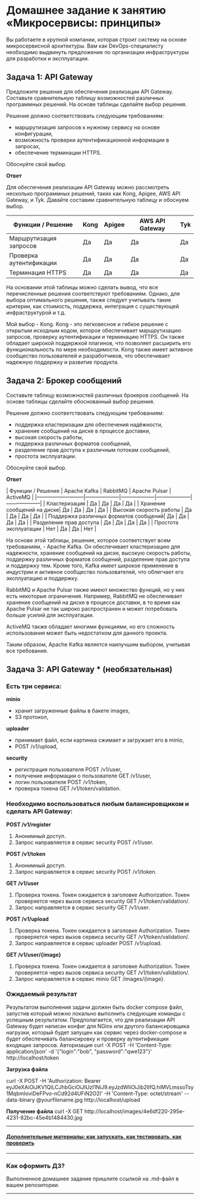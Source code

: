 
# Домашнее задание к занятию «Микросервисы: принципы»

Вы работаете в крупной компании, которая строит систему на основе микросервисной архитектуры.
Вам как DevOps-специалисту необходимо выдвинуть предложение по организации инфраструктуры для разработки и эксплуатации.

## Задача 1: API Gateway 

Предложите решение для обеспечения реализации API Gateway. Составьте сравнительную таблицу возможностей различных программных решений. На основе таблицы сделайте выбор решения.

Решение должно соответствовать следующим требованиям:
- маршрутизация запросов к нужному сервису на основе конфигурации,
- возможность проверки аутентификационной информации в запросах,
- обеспечение терминации HTTPS.

Обоснуйте свой выбор.

**Ответ**

Для обеспечения реализации API Gateway можно рассмотреть несколько программных решений, таких как Kong, Apigee, AWS API Gateway, и Tyk. Давайте составим сравнительную таблицу и обоснуем выбор.

| Функции / Решение     | Kong              | Apigee            | AWS API Gateway   | Tyk               |
| --------------------- | ----------------- | -------- | -------- | --------- |
| Маршрутизация запросов| Да                | Да                | Да                | Да                |
| Проверка аутентификации| Да                | Да                | Да                | Да                |
| Терминация HTTPS      | Да                | Да                | Да                | Да                |

На основании этой таблицы можно сделать вывод, что все перечисленные решения соответствуют требованиям. Однако, для выбора оптимального решения, также следует учитывать такие критерии, как стоимость, поддержка, интеграция с существующей инфраструктурой и т.д.

Мой выбор - Kong. Kong - это легковесное и гибкое решение с открытым исходным кодом, которое обеспечивает маршрутизацию запросов, проверку аутентификации и терминацию HTTPS. Он также обладает широкой поддержкой плагинов, что позволяет расширить его функциональность по мере необходимости. Kong также имеет активное сообщество пользователей и разработчиков, что обеспечивает надежную поддержку и развитие продукта.

## Задача 2: Брокер сообщений

Составьте таблицу возможностей различных брокеров сообщений. На основе таблицы сделайте обоснованный выбор решения.

Решение должно соответствовать следующим требованиям:
- поддержка кластеризации для обеспечения надёжности,
- хранение сообщений на диске в процессе доставки,
- высокая скорость работы,
- поддержка различных форматов сообщений,
- разделение прав доступа к различным потокам сообщений,
- простота эксплуатации.

Обоснуйте свой выбор.

**Ответ**

| Функции / Решение       | Apache Kafka       | RabbitMQ           | Apache Pulsar      | ActiveMQ           |
|—————————|——————–|——————–|——————–|——————–|
| Кластеризация             | Да                 | Да                 | Да                 | Да                 |
| Хранение сообщений на диске| Да                 | Да                 | Да                 | Да                 |
| Высокая скорость работы    | Да                 | Да                 | Да                 | Да                 |
| Поддержка различных форматов сообщений| Да         | Да                 | Да                 | Да                 |
| Разделение прав доступа    | Да                 | Да                 | Да                 | Да                 |
| Простота эксплуатации      | Нет                | Да                 | Да                 | Нет                |

На основе этой таблицы, решение, которое соответствует всем требованиям, - Apache Kafka. Он обеспечивает кластеризацию для надежности, хранение сообщений на диске, высокую скорость работы, поддержку различных форматов сообщений, разделение прав доступа и поддержку тем. Кроме того, Kafka имеет широкое применение в индустрии и активное сообщество пользователей, что облегчает его эксплуатацию и поддержку.

RabbitMQ и Apache Pulsar также имеют множество функций, но у них есть некоторые ограничения. Например, RabbitMQ не обеспечивает хранение сообщений на диске в процессе доставки, в то время как Apache Pulsar не так широко распространен и может потребовать больше усилий для эксплуатации.

ActiveMQ также обладает многими функциями, но его сложность использования может быть недостатком для данного проекта.

Таким образом, Apache Kafka является наилучшим выбором, учитывая все требования.

## Задача 3: API Gateway * (необязательная)

### Есть три сервиса:

**minio**
- хранит загруженные файлы в бакете images,
- S3 протокол,

**uploader**
- принимает файл, если картинка сжимает и загружает его в minio,
- POST /v1/upload,

**security**
- регистрация пользователя POST /v1/user,
- получение информации о пользователе GET /v1/user,
- логин пользователя POST /v1/token,
- проверка токена GET /v1/token/validation.

### Необходимо воспользоваться любым балансировщиком и сделать API Gateway:

**POST /v1/register**
1. Анонимный доступ.
2. Запрос направляется в сервис security POST /v1/user.

**POST /v1/token**
1. Анонимный доступ.
2. Запрос направляется в сервис security POST /v1/token.

**GET /v1/user**
1. Проверка токена. Токен ожидается в заголовке Authorization. Токен проверяется через вызов сервиса security GET /v1/token/validation/.
2. Запрос направляется в сервис security GET /v1/user.

**POST /v1/upload**
1. Проверка токена. Токен ожидается в заголовке Authorization. Токен проверяется через вызов сервиса security GET /v1/token/validation/.
2. Запрос направляется в сервис uploader POST /v1/upload.

**GET /v1/user/{image}**
1. Проверка токена. Токен ожидается в заголовке Authorization. Токен проверяется через вызов сервиса security GET /v1/token/validation/.
2. Запрос направляется в сервис minio GET /images/{image}.

### Ожидаемый результат

Результатом выполнения задачи должен быть docker compose файл, запустив который можно локально выполнить следующие команды с успешным результатом.
Предполагается, что для реализации API Gateway будет написан конфиг для NGinx или другого балансировщика нагрузки, который будет запущен как сервис через docker-compose и будет обеспечивать балансировку и проверку аутентификации входящих запросов.
Авторизация
curl -X POST -H 'Content-Type: application/json' -d '{"login":"bob", "password":"qwe123"}' http://localhost/token

**Загрузка файла**

curl -X POST -H 'Authorization: Bearer eyJ0eXAiOiJKV1QiLCJhbGciOiJIUzI1NiJ9.eyJzdWIiOiJib2IifQ.hiMVLmssoTsy1MqbmIoviDeFPvo-nCd92d4UFiN2O2I' -H 'Content-Type: octet/stream' --data-binary @yourfilename.jpg http://localhost/upload

**Получение файла**
curl -X GET http://localhost/images/4e6df220-295e-4231-82bc-45e4b1484430.jpg

---

#### [Дополнительные материалы: как запускать, как тестировать, как проверить](https://github.com/netology-code/devkub-homeworks/tree/main/11-microservices-02-principles)

---

### Как оформить ДЗ?

Выполненное домашнее задание пришлите ссылкой на .md-файл в вашем репозитории.

---
